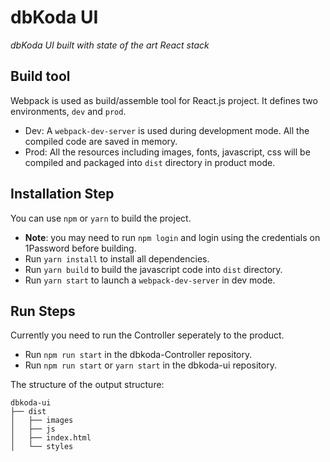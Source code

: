 # dbKoda UI
*dbKoda UI built with state of the art React stack*

## Build tool

Webpack is used as build/assemble tool for React.js project. It defines two environments, `dev` and `prod`.

* Dev:
    A `webpack-dev-server` is used during development mode. All the compiled code are saved in memory.
* Prod:
    All the resources including images, fonts, javascript, css will be compiled and packaged into `dist` directory in product mode.

## Installation Step

You can use `npm` or `yarn` to build the project.

* **Note**: you may need to run `npm login` and login using the credentials on 1Password before building.
* Run `yarn install` to install all dependencies.
* Run `yarn build` to build the javascript code into `dist` directory.
* Run `yarn start` to launch a `webpack-dev-server` in dev mode.

## Run Steps

Currently you need to run the Controller seperately to the product.

* Run `npm run start` in the dbkoda-Controller repository.
* Run `npm run start` or `yarn start` in the dbkoda-ui repository.

The structure of the output structure:

```text
dbkoda-ui
├── dist
│   ├── images
│   ├── js
│   ├── index.html
│   └── styles
```
